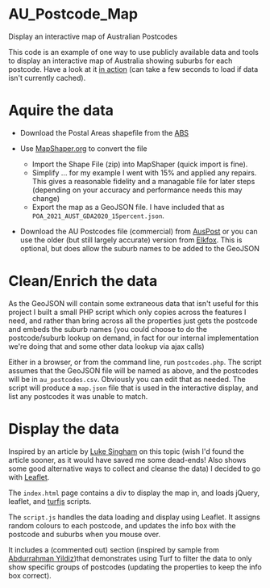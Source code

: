 # AU_Postcode_Map
Display an interactive map of Australian Postcodes

This code is an example of one way to use publicly available data and tools to display an interactive map of Australia showing suburbs for each postcode. Have a look at it [in action](https://obm.one/map/index.html) (can take a few seconds to load if data isn't currently cached).

Aquire the data
===============
- Download the Postal Areas shapefile from the [ABS](https://www.abs.gov.au/statistics/standards/australian-statistical-geography-standard-asgs-edition-3/jul2021-jun2026/access-and-downloads/digital-boundary-files)
- Use [MapShaper.org](https://mapshaper.org) to convert the file
    - Import the Shape File (zip) into MapShaper (quick import is fine).
    - Simplify ... for my example I went with 15% and applied any repairs. This gives a reasonable fidelity and a managable file for later steps (depending on your accuracy and performance needs this may change)
    - Export the map as a GeoJSON file. I have included that as `POA_2021_AUST_GDA2020_15percent.json`.

- Download the AU Postcodes file (commercial) from [AusPost](https://auspost.com.au/business/marketing-and-communications/access-data-and-insights/address-data/postcode-data) or you can use the older (but still largely accurate) version from [Elkfox](https://github.com/Elkfox/Australian-Postcode-Data/tree/master). This is optional, but does allow the suburb names to be added to the GeoJSON

Clean/Enrich the data
=====================
As the GeoJSON will contain some extraneous data that isn't useful for this project I built a small PHP script which only copies across the features I need, and rather than bring across all the properties just gets the postcode and embeds the suburb names (you could choose to do the postcode/suburb lookup on demand, in fact for our internal implementation we're doing that and some other data lookup via ajax calls)

Either in a browser, or from the command line, run `postcodes.php`. The script assumes that the GeoJSON file will be named as above, and the postcodes will be in `au_postcodes.csv`. Obviously you can edit that as needed. The script will produce a `map.json` file that is used in the interactive display, and list any postcodes it was unable to match.

Display the data
================
Inspired by an article by [Luke Singham](https://lukesingham.com/map-of-australia-using-osm-psma-and-shiny/) on this topic (wish I'd found the article sooner, as it would have saved me some dead-ends! Also shows some good alternative ways to collect and cleanse the data) I decided to go with [Leaflet](https://leafletjs.com).

The `index.html` page contains a div to display the map in, and loads jQuery, leaflet, and [turfjs](https://github.com/Turfjs/turf) scripts.

The `script.js` handles the data loading and display using Leaflet. It assigns random colours to each postcode, and updates the info box with the postcode and suburbs when you mouse over.

It includes a (commented out) section (inspired by sample from [Abdurrahman Yildiz](https://github.com/abdurrahmanyildiz/geojson-feature-merger))that demonstrates using Turf to filter the data to only show specific groups of postcodes (updating the properties to keep the info box correct).